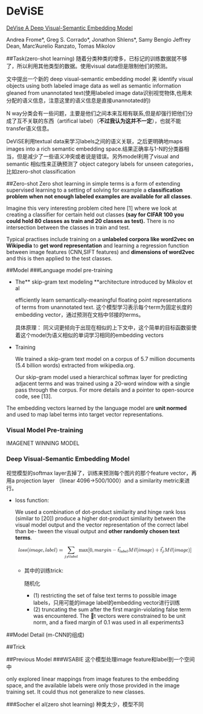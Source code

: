 # DeViSE

[DeVise A Deep Visual-Semantic Embedding Model](pdf/41473.pdf)

Andrea Frome*, Greg S. Corrado*, Jonathon Shlens*, Samy Bengio Jeffrey Dean, Marc’Aurelio Ranzato, Tomas Mikolov

##Task(zero-shot learning)
随着分类种类的增多，已标记的训练数据就不够了，所以利用其他类型的数据。使用visual data但是限制他们的预测。

文中提出一个新的 deep visual-semantic embedding model 来 identify visual objects using both labeled image data as well as semantic information gleaned from unannotated text(使用labeled image data识别视觉物体,也用未分配的语义信息，注意这里的语义信息是直接unannotated的)

N way分类会有一些问题，主要是他们之间本来互相有联系,但是却强行把他们分成了互不关联的东西（artifical label）（**不过我认为这并不一定**），也就不能transfer语义信息。

DeViSE利用textual data来学习labels之间的语义关联，之后更明确地maps images into a rich semantic embedding space.结果正确率与1-N的分类器相当，但是减少了一些语义冲突或者说是错误。另外model利用了visual and semantic 相似性来正确预测了 object category labels for unseen categories，比如zero-shot classification

##Zero-shot
Zero shot learning in simple terms is a form of extending supervised learning to a setting of solving for example a **classification problem when not enough labeled examples are available for all classes**.

Imagine this very interesting problem cited here [1] where we look at creating a classifier for certain held out classes **(say for CIFAR 100 you could hold 80 classes as train and 20 classes as test).** There is no intersection between the classes in train and test. 

Typical practises include training on a **unlabeled corpora like word2vec on Wikipedia** to **get word representation** and learning a regression function between image features (CNN,SIFT features) and **dimensions of word2vec** and this is then applied to the test classes. 

##Model
###Language model pre-training
- The** skip-gram text modeling **architecture introduced by Mikolov et al 
  
    efficiently learn semantically-meaningful floating point representations of terms from unannotated text.
    这个模型学习表示每个term为固定长度的embedding vector，通过预测在文档中邻接的terms。
    
    具体原理：
    同义词更倾向于出现在相似的上下文中，这个简单的目标函数驱使着这个model为语义相似的单词学习相同的embedding vectors
    
- Training    
    
   We trained a skip-gram text model on a corpus of 5.7 million documents (5.4 billion words) extracted from wikipedia.org. 

   Our skip-gram model used a hierarchical softmax layer for predicting adjacent terms and was trained using a 20-word window with a single pass through the corpus. For more details and a pointer to open-source code, see [13].

The embedding vectors learned by the language model are **unit normed** and used to map label terms into target vector representations.


### Visual Model Pre-training
IMAGENET WINNING MODEL

### Deep Visual-Semantic Embedding Model
视觉模型的softmax layer去掉了，训练来预测每个图片的那个feature vector，再用a projection layer （linear 4096->500/1000）and a similarity metric来进行。

- loss function:
  
  We used a combination of dot-product similarity and hinge rank loss (similar to [20]) 
  produce a higher dot-product similarity between the visual model output and the vector representation of the correct label than be- tween the visual output and **other randomly chosen text terms**.
  
  ![loss](QQ20160310-0@2x.png)
  
  - 其中的训练trick:
    
    随机化
    - (1) restricting the set of false text terms to possible image labels，只用可能的image label的embedding vector进行训练
    - (2) truncating the sum after the first margin-violating false term was encountered. The ⃗t vectors were constrained to be unit norm, and a fixed margin of 0.1 was used in all experiments3


##Model Detail (m-CNN的组成)



##Trick

##Previous Model
###WSABIE
这个模型处理image feature和label到一个空间中

only explored linear mappings from image features to the embedding space, and the available labels were only those provided in the image training set. It could thus not generalize to new classes.

###Socher el al(zero shot learning)
种类太少，模型不同
